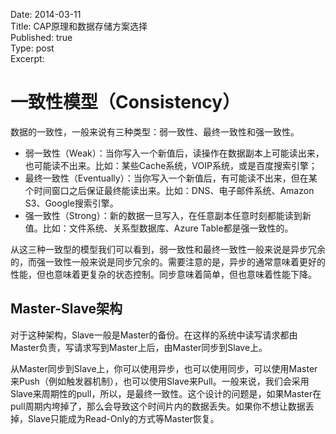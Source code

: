 Date: 2014-03-11  
Title: CAP原理和数据存储方案选择  
Published: true  
Type: post  
Excerpt:   # 一致性模型（Consistency）数据的一致性，一般来说有三种类型：弱一致性、最终一致性和强一致性。<!--当然，如果细分的话，还有很多一致性模型，如：顺序一致性、FIFO一致性、会话一致性，单读一致性，单写一致性等等。-->* 弱一致性（Weak）：当你写入一个新值后，读操作在数据副本上可能读出来，也可能读不出来。比如：某些Cache系统，VOIP系统，或是百度搜索引擎；  * 最终一致性（Eventually）：当你写入一个新值后，有可能读不出来，但在某个时间窗口之后保证最终能读出来。比如：DNS、电子邮件系统、Amazon S3、Google搜索引擎。* 强一致性（Strong）：新的数据一旦写入，在任意副本任意时刻都能读到新值。比如：文件系统、关系型数据库、Azure Table都是强一致性的。从这三种一致型的模型我们可以看到，弱一致性和最终一致性一般来说是异步冗余的，而强一致性一般来说是同步冗余的。需要注意的是，异步的通常意味着更好的性能，但也意味着更复杂的状态控制。同步意味着简单，但也意味着性能下降。## Master-Slave架构对于这种架构，Slave一般是Master的备份。在这样的系统中读写请求都由Master负责，写请求写到Master上后，由Master同步到Slave上。从Master同步到Slave上，你可以使用异步，也可以使用同步，可以使用Master来Push（例如触发器机制），也可以使用Slave来Pull。一般来说，我们会采用Slave来周期性的pull，所以，是最终一致性。这个设计的问题是，如果Master在pull周期内垮掉了，那么会导致这个时间片内的数据丢失。如果你不想让数据丢掉，Slave只能成为Read-Only的方式等Master恢复。